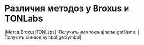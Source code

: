# Различия методов у Broxus и TONLabs

|Метод|Broxus|TONLabs|
|Получить имя токена|name|getName|
|Получить символ|symbol|getSymbol|
